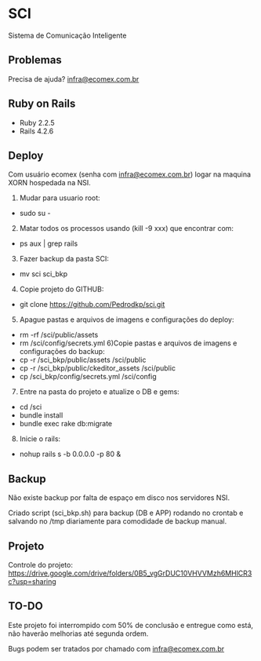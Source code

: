 SCI
================

Sistema de Comunicação Inteligente

Problemas
-------------

Precisa de ajuda? infra@ecomex.com.br

Ruby on Rails
-------------

- Ruby 2.2.5
- Rails 4.2.6

Deploy
-------------

Com usuário ecomex (senha com infra@ecomex.com.br) logar na maquina XORN hospedada na NSI.
1) Mudar para usuario root: 
- sudo su -
2) Matar todos os processos usando (kill -9 xxx) que encontrar com:
- ps aux | grep rails
3) Fazer backup da pasta SCI:
- mv sci sci_bkp
4) Copie projeto do GITHUB:
- git clone https://github.com/Pedrodkp/sci.git   
5) Apague pastas e arquivos de imagens e configurações do deploy:
- rm -rf /sci/public/assets
- rm /sci/config/secrets.yml
6)Copie pastas e arquivos de imagens e configurações do backup:
- cp -r /sci_bkp/public/assets /sci/public
- cp -r /sci_bkp/public/ckeditor_assets /sci/public
- cp /sci_bkp/config/secrets.yml /sci/config
7) Entre na pasta do projeto e atualize o DB e gems:
- cd /sci
- bundle install
- bundle exec rake db:migrate
8) Inicie o rails:
- nohup rails s -b 0.0.0.0 -p 80 &

Backup
-------------

Não existe backup por falta de espaço em disco nos servidores NSI.

Criado script (sci_bkp.sh) para backup (DB e APP) rodando no crontab e salvando no /tmp diariamente para comodidade de backup manual.

Projeto
-------------

Controle do projeto:
https://drive.google.com/drive/folders/0B5_vgGrDUC10VHVVMzh6MHlCR3c?usp=sharing

TO-DO
-------------

Este projeto foi interrompido com 50% de conclusão e entregue como está, não haverão melhorias até segunda ordem.

Bugs podem ser tratados por chamado com infra@ecomex.com.br